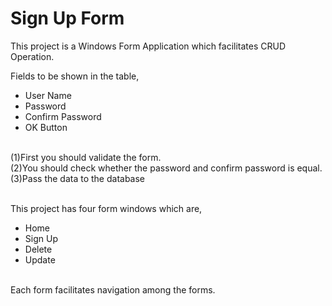# Sign Up Form 

This project is a Windows Form Application which facilitates CRUD Operation.<br/>

Fields to be shown in the table,
- User Name
- Password
- Confirm Password
- OK Button
<br/>
(1)First  you should validate the form.<br/>
(2)You should check whether the password and confirm password is equal.<br/>
(3)Pass the data to the database<br/><br/>

This project has four form windows which are,
- Home
- Sign Up
- Delete
- Update
 <br/>
Each form facilitates navigation among the forms.

